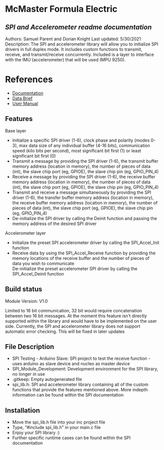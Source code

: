 # McMaster Formula Electric 
## *SPI and Accelerometer readme documentation*
Authors: Samuel Parent and Dorian Knight
Last updated: 5/30/2021
Description: The SPI and accelerometer library will allow you to initialize SPI drivers in full duplex mode. It includes custom functions to transmit, receive, and transmit/receive concurrently. Included is a layer to interface with the IMU (accelerometer) that will be used (MPU 9250).
 
# References
- [Documentation](https://macformulaelectric899-my.sharepoint.com/:w:/g/personal/royh_mcmaster_ca_ext__macformulaelectric899_onmicrosoft_com/Ebc_aJgJJYlDt1gcv1IPKoMBxGtsUiCBaRi11LwkNmfAmQ?e=VHhyr0)
- [Data Brief](https://www.st.com/resource/en/data_brief/nucleo-f767zi.pdf)
- [User Manual](https://www.st.com/resource/en/user_manual/dm00244518-stm32-nucleo144-boards-mb1137-stmicroelectronics.pdf)
 
## Features
Base layer
- Initialize a specific SPI driver (1-6), clock phase and polarity (modes 0-3), max data size of any individual buffer (4-16 bits), communication speed (kilo bits per second), most significant bit first (1) or least significant bit first (0)
- Transmit a message by providing the SPI driver (1-6), the transmit buffer memory address (location in memory), the number of pieces of data (int), the slave chip port (eg, GPIOE), the slave chip pin (eg, GPIO_PIN_4)
- Receive a message by providing the SPI driver (1-6), the receive buffer memory address (location in memory), the number of pieces of data (int), the slave chip port (eg, GPIOE), the slave chip pin (eg, GPIO_PIN_4)
- Transmit and receive a message simultaneously by providing the SPI driver (1-6), the transfer buffer memory address (location in memory), the receive buffer memory address (location in memory), the number of pieces of data (int), the slave chip port (eg, GPIOE), the slave chip pin (eg, GPIO_PIN_4)
- De-initialize the SPI driver by calling the Deinit function and passing the memory address of the desired SPI driver

Accelerometer layer
- Initialize the preset SPI accelerometer driver by calling the SPI_Accel_Init function
- Receive data by using the SPI_Accel_Receive function by providing the memory locations of the receive buffer and the number of pieces of data you wish to communicate  
De-initialize the preset accelerometer SPI driver by calling the SPI_Accel_Deinit function
 
## Build status
Module Version: V1.0

Limited to 16 bit communication, 32 bit would require concatenation between two 16 bit messages. At the moment this feature isn’t directly supported within the library and would have to be implemented on the user side. 
Currently, the SPI and accelerometer library does not support automatic error checking. This will be fixed in later updates
 
## File Description
* SPI Testing - Arduino Slave: SPI project to test the receive function - uses arduino as slave device and nucleo as master device
*  SPI_Module_Development: Development environment for the SPI library, no longer in use
* .gitkeep: Empty autogenerated file
* spi_lib.h: SPI and accelerometer library containing all of the custom functions that provide the features mentioned above. More indepth information can be found within the SPI documentation


 
## Installation
- Move the spi_lib.h file into your inc project file
- Type, “#include spi_lib.h” in your main.c file
- Enjoy your SPI library :)
- Further specific runtime cases can be found within the SPI documentation
